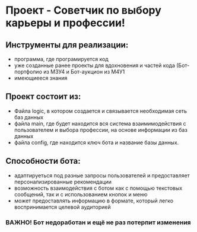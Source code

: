 # Проект - Советчик по выбору карьеры и профессии!
## Инструменты для реализации:
 - программа, где програмируется код
 - уже созданные ранее проекты для вдохновения и частей кода (Бот-портфолио из М3У4 и Бот-аукцион из М4У1
 - имеющиееся знания

## Проект состоит из:
 - Файла logic, в котором создается и связывается необходимая сеть баз данных
 - файла main, где будет находится вся система взаимимодействия с пользователем и выбора профессии, на основе информации из баз данных
 - файла config, где находится ключ бота и название базы данных.

## Способности бота:
 - адаптируеться под разные запросы пользователей и предоставляет персонализированные рекомендации
 - возможность взаимодействия с ботом как с помощью текстовых сообщений, так и с использованием кнопок и меню
 - может предоставлять информацию в формате, который легко воспринимается целевой аудиторией

### ВАЖНО! Бот недоработан и ещё не раз потерпит изменения
